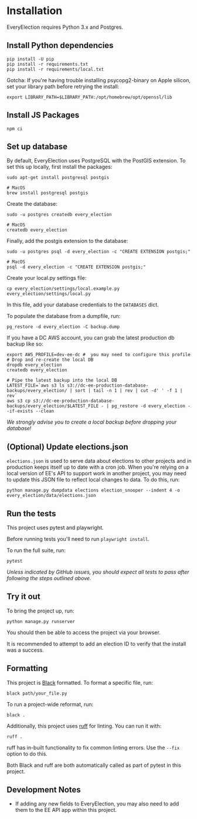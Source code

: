 # Installation
EveryElection requires Python 3.x and Postgres.

## Install Python dependencies

```
pip install -U pip
pip install -r requirements.txt
pip install -r requirements/local.txt
```
Gotcha: If you're having trouble installing psycopg2-binary on Apple silicon, set your library path before retrying the install:
```commandline
export LIBRARY_PATH=$LIBRARY_PATH:/opt/homebrew/opt/openssl/lib
```

## Install JS Packages

```
npm ci
```

## Set up database
By default, EveryElection uses PostgreSQL with the PostGIS extension. 
To set this up locally, first install the packages:
```
sudo apt-get install postgresql postgis

# MacOS
brew install postgresql postgis
```

Create the database:
```
sudo -u postgres createdb every_election

# MacOS
createdb every_election
```

Finally, add the postgis extension to the database:
```
sudo -u postgres psql -d every_election -c "CREATE EXTENSION postgis;"

# MacOS
psql -d every_election -c "CREATE EXTENSION postgis;"
```

Create your local.py settings file:
```
cp every_election/settings/local.example.py every_election/settings/local.py
```

In this file, add your database credentials to the `DATABASES` dict.


To populate the database from a dumpfile, run: 

```
pg_restore -d every_election -C backup.dump
```

If you have a DC AWS account, you can grab the latest production db backup like so:
```
export AWS_PROFILE=dev-ee-dc #  you may need to configure this profile
# Drop and re-create the local DB
dropdb every_election
createdb every_election

# Pipe the latest backup into the local DB
LATEST_FILE=`aws s3 ls s3://dc-ee-production-database-backups/every_election/ | sort | tail -n 1 | rev | cut -d' ' -f 1 | rev`
aws s3 cp s3://dc-ee-production-database-backups/every_election/$LATEST_FILE - | pg_restore -d every_election --if-exists --clean
```
_We strongly advise you to create a local backup before dropping your database!_

## (Optional) Update elections.json
`elections.json` is used to serve data about elections to other projects and in production keeps itself up to date with a cron job.
When you're relying on a local version of EE's API to support work in another project, you may need to update this JSON file to reflect
local changes to data.
To do this, run:
```commandline
python manage.py dumpdata elections election_snooper --indent 4 -o every_election/data/elections.json    
```

## Run the tests
This project uses pytest and playwright.

Before running tests you'll need to run `playwright install`.

To run the full suite, run:
```commandline
pytest
```
_Unless indicated by GitHub issues, you should expect all tests to pass after following the steps outlined above._

## Try it out
To bring the project up, run:
```commandline
python manage.py runserver
```
You should then be able to access the project via your browser. 

It is recommended to attempt to add an election ID 
to verify that the install was a success.

## Formatting
This project is [Black](https://black.readthedocs.io/en/stable/) formatted. 
To format a specific file, run:
```commandline
black path/your_file.py
```
To run a project-wide reformat, run:
```commandline
black .

```

Additionally, this project uses [ruff](https://beta.ruff.rs/docs/) for linting. You can run it with:

    ruff . 

ruff has in-built functionality to fix common linting errors. Use the `--fix` option to do this.

Both Black and ruff are both automatically called as part of pytest in this project.

## Development Notes

- If adding any new fields to EveryElection, you may also need to add them to the EE API app within this project.
